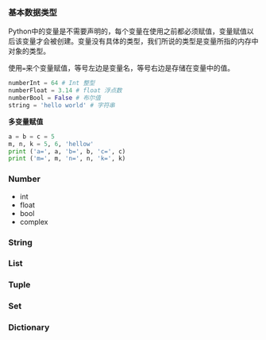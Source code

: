 ### 基本数据类型

Python中的变量是不需要声明的，每个变量在使用之前都必须赋值，变量赋值以后该变量才会被创建。变量没有具体的类型，我们所说的类型是变量所指的内存中对象的类型。

使用`=`来个变量赋值，等号左边是变量名，等号右边是存储在变量中的值。

```python
numberInt = 64 # Int 整型
numberFloat = 3.14 # float 浮点数
numberBool = False # 布尔值
string = 'hello world' # 字符串
```

**多变量赋值**

```python
a = b = c = 5
m, n, k = 5, 6, 'hellow'
print ('a=', a, 'b=', b, 'c=', c)
print ('m=', m, 'n=', n, 'k=', k)
```

### Number

- int
- float
- bool
- complex

### String

### List

### Tuple

### Set

### Dictionary

